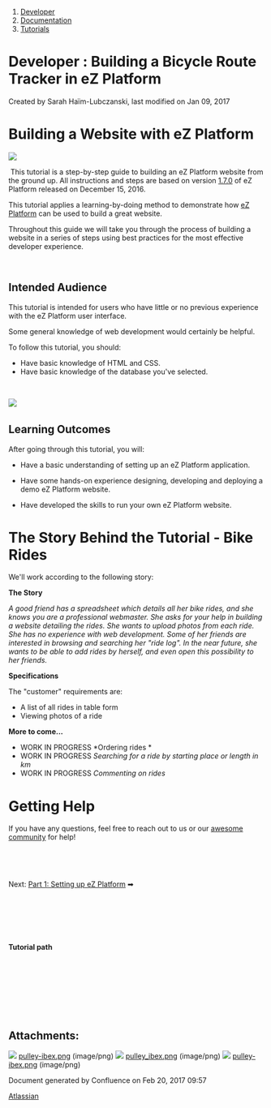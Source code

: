 1.  [Developer](index.html)
2.  [Documentation](Documentation_31429504.html)
3.  [Tutorials](Tutorials_31429522.html)

#  Developer : Building a Bicycle Route Tracker in eZ Platform 

Created by Sarah Haïm-Lubczanski, last modified on Jan 09, 2017

# Building a Website with eZ Platform

![](attachments/31431606/31431605.png)

 This tutorial is a step-by-step guide to building an eZ Platform website from the ground up. All instructions and steps are based on version [1.7.0](eZ-Platform-v1.7.0-LTS_32868941.html) of eZ Platform released on December 15, 2016.

This tutorial applies a learning-by-doing method to demonstrate how [eZ Platform](https://ezplatform.com/) can be used to build a great website.

Throughout this guide we will take you through the process of building a website in a series of steps using best practices for the most effective developer experience.

 

## Intended Audience

This tutorial is intended for users who have little or no previous experience with the eZ Platform user interface.

Some general knowledge of web development would certainly be helpful.

To follow this tutorial, you should:

-   Have basic knowledge of HTML and CSS.
-   Have basic knowledge of the database you've selected.

 

![](attachments/32868603/32868702.png)
 

## Learning Outcomes

After going through this tutorial, you will:

-   Have a basic understanding of setting up an eZ Platform application.

-   Have some hands-on experience designing, developing and deploying a demo eZ Platform website.
-   Have developed the skills to run your own eZ Platform website.

# The Story Behind the Tutorial - Bike Rides

We'll work according to the following story:

**The Story**

*A good friend has a spreadsheet which details all her bike rides, and she knows you are a professional webmaster. She asks for your help in building a website detailing the rides. She wants to upload photos from each ride.*
*She has no experience with web development. Some of her friends are interested in browsing and searching her "ride log". In the near future, she wants to be able to add rides by herself, and even open this possibility to her friends.*

**Specifications**

The "customer" requirements are:

-   A list of all rides in table form
-   Viewing photos of a ride

**More to come...**

-   WORK IN PROGRESS *Ordering rides
    *
-   WORK IN PROGRESS *Searching for a ride by starting place or length in km*
-   WORK IN PROGRESS *Commenting on rides*

# Getting Help

If you have any questions, feel free to reach out to us or our [awesome community](http://share.ez.no/get-involved/exchange) for help!

 
 

 

Next: [Part 1: Setting up eZ Platform](31431610.html) ➡

 

 

 

**Tutorial path**

 

 

 

 

## Attachments:

![](images/icons/bullet_blue.gif) [pulley-ibex.png](attachments/31431606/32113253.png) (image/png)
![](images/icons/bullet_blue.gif) [pulley\_ibex.png](attachments/31431606/32113252.png) (image/png)
![](images/icons/bullet_blue.gif) [pulley-ibex.png](attachments/31431606/31431605.png) (image/png)

Document generated by Confluence on Feb 20, 2017 09:57

[Atlassian](http://www.atlassian.com/)


